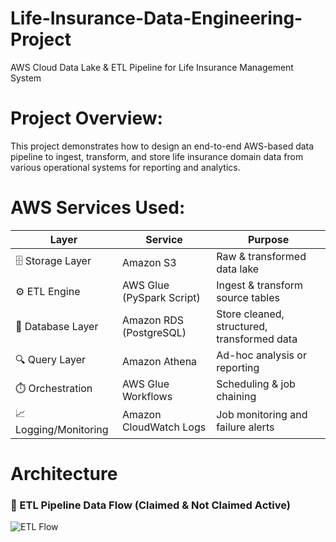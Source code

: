 # Life-Insurance-Data-Engineering-Project
AWS Cloud Data Lake &amp; ETL Pipeline for Life Insurance Management System
# Project Overview:
 This project demonstrates how to design an end-to-end AWS-based data pipeline to ingest, transform, and store life insurance domain data from various operational systems for reporting and analytics.
 # AWS Services Used:

| Layer                  | Service                    | Purpose                                          |
|------------------------|----------------------------|--------------------------------------------------|
| 🗄️ Storage Layer       | Amazon S3                  | Raw & transformed data lake                      |
| ⚙️ ETL Engine          | AWS Glue (PySpark Script)  | Ingest & transform source tables                 |
| 🧮 Database Layer      | Amazon RDS (PostgreSQL)    | Store cleaned, structured, transformed data      |
| 🔍 Query Layer         | Amazon Athena              | Ad-hoc analysis or reporting                     |
| ⏱️ Orchestration       | AWS Glue Workflows         | Scheduling & job chaining                        |
| 📈 Logging/Monitoring  | Amazon CloudWatch Logs     | Job monitoring and failure alerts                |
# Architecture
### 🔄 ETL Pipeline Data Flow (Claimed & Not Claimed Active)
![ETL Flow](C:\Users\91701\OneDrive\Documents\architecuture.png)

